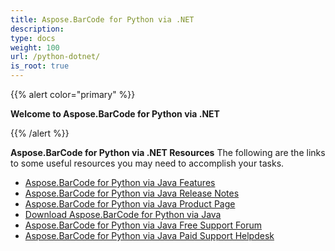```yaml
---
title: Aspose.BarCode for Python via .NET
description: 
type: docs
weight: 100
url: /python-dotnet/
is_root: true
---
```


{{% alert color="primary" %}} 

**Welcome to Aspose.BarCode for Python via .NET**


{{% /alert %}} 


**Aspose.BarCode for Python via .NET Resources**
The following are the links to some useful resources you may need to accomplish your tasks.

- [Aspose.BarCode for Python via Java Features](/barcode/python-dotnet/features/)
- [Aspose.BarCode for Python via Java Release Notes](/barcode/python-dotnet/release-notes/)
- [Aspose.BarCode for Python via Java Product Page](https://products.aspose.com/barcode/python-dotnet)
- [Download Aspose.BarCode for Python via Java](https://downloads.aspose.com/barcode/python)
- [Aspose.BarCode for Python via Java Free Support Forum](https://forum.aspose.com/c/barcode)
- [Aspose.BarCode for Python via Java Paid Support Helpdesk](https://helpdesk.aspose.com/)